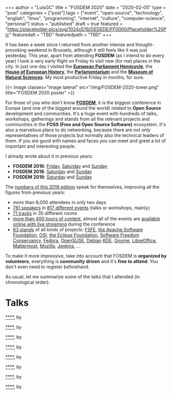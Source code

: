 +++
author = "LuisGC"
title = "FOSDEM 2020"
date = "2020-02-05"
type = "post"
categories = ["post"]
tags = ["event", "open-source", "technology", "english", "linux", "programming", "internet", "culture", "computer-science", "personal"]
status = "published"
draft = true
featured = "https://placeholder.pics/svg/1024x576/DEDEDE/FF0000/Placeholder%20Pic"
featuredalt = "TBD"
featuredpath = "TBD"
+++

It has been a week since I returned from another intense and thought-provoking weekend in Brussels, although it still feels like it was just yesterday. This year, apart from attending **FOSDEM** (as I intend to do every year) I took a very early flight on Friday to visit new (for me) places in the city. In just one day I visited the [**European Parliament Hemicycle**](http://www.europarl.europa.eu/visiting/en/brussels/briefing-hemicycle-visits), the [**House of European History**](http://www.europarl.europa.eu/visiting/en/brussels/house-of-european-history), the [**Parlamentarium**](http://www.europarl.europa.eu/visiting/en/brussels/parlamentarium) and the [**Museum of Natural Sciences**](https://www.naturalsciences.be/). My most productive Friday in months, for sure.

{{< image classes="image lateral" src="/img/FOSDEM-2020-tower.png" title="FOSDEM 2020 poster" >}}

For those of you who don't know [**FOSDEM**](https://fosdem.org/), it is the biggest conference in Europe (and one of the biggest around the world) related to **Open Source** development and communities. It's a huge event with hundreds of talks, workshops, gatherings and stands from all the relevant projects and communities in the **FOSS (Free and Open Source Software)** ecosystem. It's also a marvelous place to do networking, because there are not only representatives of those projects but normally also the technical leaders of them. If you are good with names and faces you can meet and greet a lot of important and interesting people.

I already wrote about it in previous years:

* **FOSDEM 2016**: [Friday](/blog/2016/03/fosdem-2016-friday/), [Saturday](/blog/2016/03/fosdem-2016-saturday/) and [Sunday](/blog/2016/03/fosdem-2016-sunday/)
* **FOSDEM 2018**: [Saturday](/blog/2018/02/fosdem-2018-saturday/) and [Sunday](/blog/2018/02/fosdem-2018-sunday/)
* **FOSDEM 2019**: [Saturday](/blog/2019/02/fosdem-2019-saturday/) and [Sunday](/blog/2019/02/fosdem-2019-sunday/)

The [numbers of this 2019 edition](https://twitter.com/vishwajeets3/status/1224021852349255682) speak for themselves, improving all the figures from previous years:

* more than 8,000 attendees in only two days
* [781 speakers](https://fosdem.org/2020/schedule/speakers/) in [817 different events](https://fosdem.org/2020/schedule/events/) (talks or workshops, mainly)
* [71 tracks](https://fosdem.org/2020/schedule/rooms/) in 35 different rooms
* [more than 400 hours of content](https://video.fosdem.org/), almost all of the events are [available online with live streaming](https://fosdem.org/2020/schedule/streaming/) during the conference
* [63 stands](https://fosdem.org/2020/stands/) of all kinds of projects: [FSFE](https://fsfe.org/), [the Apache Software Foundation](http://www.apache.org/), [OSI](https://opensource.org/), [the Eclipse Foundation](https://eclipse.org/), [Software Freedom Conservancy](https://sfconservancy.org/), [Fedora](http://getfedora.org/), [OpenSUSE](https://www.opensuse.org/), [Debian](https://www.debian.org/) [KDE](http://www.kde.org/), [Gnome](http://gnome.org/), [LibreOffice](http://www.libreoffice.org/), [Mattermost](https://www.mattermost.com/), [Mozilla](https://mozilla.org/), [Jenkins](https://jenkins.io/), ...

To make it more impressive, take into account that FOSDEM is **organized by volunteers**, everything is **community driven** and it's **free to attend**. You don't even need to register beforehand.

As usual, let me summarize some of the talks that I attended (in chronological order):

# Talks

[****](), by

[****](), by

[****](), by

[****](), by

[****](), by

[****](), by

[****](), by

[****](), by



<br />
